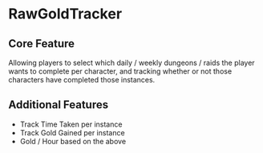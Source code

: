 # RawGoldTracker

## Core Feature

Allowing players to select which daily / weekly dungeons / raids the player wants to complete per character, and
tracking whether or not those characters have completed those instances.

## Additional Features

- Track Time Taken per instance
- Track Gold Gained per instance
- Gold / Hour based on the above
